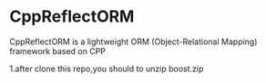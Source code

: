 # CppReflectORM
CppReflectORM is a lightweight ORM (Object-Relational Mapping) framework based on CPP

1.after clone this repo,you should to unzip boost.zip

